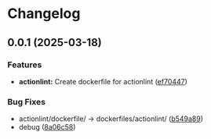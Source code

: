 # Changelog

## 0.0.1 (2025-03-18)


### Features

* **actionlint:** Create dockerfile for actionlint ([ef70447](https://github.com/koki-develop/github-actions-lint/commit/ef70447b0ca796b89d82999e14273949df39a471))


### Bug Fixes

* actionlint/dockerfile/ -&gt; dockerfiles/actionlint/ ([b549a89](https://github.com/koki-develop/github-actions-lint/commit/b549a89190803adc9d0ca2813e841470ce7110e5))
* debug ([8a06c58](https://github.com/koki-develop/github-actions-lint/commit/8a06c5884ac0f35356916ef5c0d58ee675183d50))
